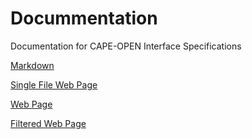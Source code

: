 # Docummentation
Documentation for CAPE-OPEN Interface Specifications

[Markdown](/Markdown/Manager-Common-Interface-Specification.md)

[Single File Web Page](/SingleFileWebPage/Manager.htm)

[Web Page](/WebPage/Manager.htm)

[Filtered Web Page](/FilteredWebPage/Manager.htm)
